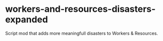 # workers-and-resources-disasters-expanded
Script mod that adds more meaningfull disasters to Workers &amp; Resources.
